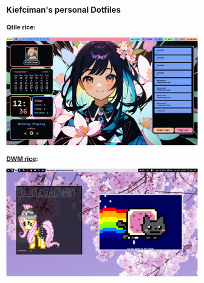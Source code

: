 ## Kiefciman's personal Dotfiles

### Qtile rice:
![](https://github.com/Kiefciman/Dotfiles/blob/master/Pictures/qtile.png)

### [DWM rice](https://github.com/Kiefciman/dwm-kiefciman):
![](https://github.com/Kiefciman/dwm-kiefciman/blob/main/ss.png)
